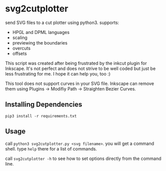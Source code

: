 # svg2cutplotter

send SVG files to a cut plotter using python3. supports:
- HPGL and DPML languages
- scaling
- previewing the boundaries
- overcuts
- offsets

This script was created after being frustrated by the inkcut plugin for Inkscape.
It's not perfect and does not strive to be well coded but just be less frustrating for me.
I hope it can help you, too :)

This tool does not support curves in your SVG file.
Inkscape can remove them using Plugins → Modifiy Path → Straighten Bezier Curves.

## Installing Dependencies

```
pip3 install -r requirements.txt
```

## Usage

call `python3 svg2cutplotter.py <svg filename>`. you will get a command shell.
type `help` there for a list of commands.

call `svg2cutplotter -h` to see how to set options directly from the command line.
